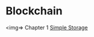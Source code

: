 # Blockchain
<img=>
Chapter 1 <a href="https://github.com/RishavMishraRM/Blockchain/tree/main/Simple_Storage">Simple Storage</a>

